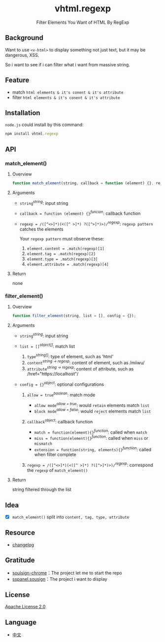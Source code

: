 <div align="center">
    <h1>vhtml.regexp</h1>
    <p>Filter Elements You Want of HTML By RegExp</p>
</div>

## Background

Want to use `<v-html>` to display something not just text, but it may be dangerous, XSS.

So i want to see if i can filter what i want from massive string.

## Feature

- match `html elements & it's conent & it's attribute`
- filter `html elements & it's conent & it's attribute`

## Installation

`node.js` could install by this command:

```javascript
npm install vhtml.regexp
```

## API

### match_element()

1. Overview

   ```javascript
   function match_element(string, callback = function (element) {}, regexp = /([^<>]*)(<([^ >]*) ?([^>]*)>)/);
   ```
   
2. Arguments

   - `string`<sup>*string*</sup>: input string

   - `callback = function (element) {}`<sup>*funcion*</sup>: callback function

   - `regexp = /([^<>]*)(<([^ >]*) ?([^>]*)>)/`<sup>*regexp*</sup>: `regexp pattern` catches the elements
     
     Your `regexp pattern` must observe these:
     
     1. `element.content = .match(regexp)[1]`
     2. `element.tag = .match(regexp)[2]`
     3. `element.type = .match(regexp)[3]`
     4. `element.attribute = .match(regexp)[4]`


3. Return

   none

### filter_element()

1. Overview

   ```javascript
   function filter_element(string, list = [], config = {});
   ```
   
2. Arguments

   - `string`<sup>*string*</sup>: input string

   - `list = []`<sup>*object[]*</sup>: match list

     1. `type`<sup>*string[]*</sup>: type of element, such as 'html'
     2. `content`<sup>*string -> regexp*</sup>: content of element, such as /miiwu/
     3. `attribute`<sup>*string -> regexp*</sup>: content of attribute, such as /href="https:\/\/localhost"/

   - `config = {}`<sup>*object*</sup>: optional configurations
     1. `allow = true`<sup>*boolean*</sup>: match mode
        - `allow mode`<sup>*allow = true*</sup>: would `retain` elements match `list`
        - `block mode`<sup>*allow = false*</sup>: would `reject` elements match `list`
     2. `callback`<sup>*object*</sup>: callback function
        - `match = function(element){}`<sup>*function*</sup>: called when `match`
        - `miss = function(element){}`<sup>*function*</sup>: called when `miss` or  `mismatch`
        - `extension = function(string, elements){}`<sup>*function*</sup>: called when filter complete
   
     3. `regexp = /([^<>]*)(<([^ >]*) ?([^>]*)>)/`<sup>*regexp*</sup>: correspond the `regexp` of `match_element()`

3. Return

   string filtered through the list

## Idea

- [x] `match_element()` split into `content, tag, type, attribute`

## Resource

- [changelog](../changelog/en.md)

## Gratitude

- [soulsign-chrome](https://github.com/inu1255/soulsign-chrome)：The project let me to start the repo
- [sspanel.sousign](https://github.com/miiwu/sspanel.soulsign)：The project i want to display

## License

[Apache License 2.0](./license)

## Language

- [中文](./zh.md)
